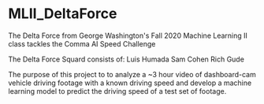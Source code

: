 # MLII_DeltaForce
The Delta Force from George Washington's Fall 2020 Machine Learning II class tackles the Comma AI Speed Challenge

The Delta Force Squard consists of:
  Luis Humada
  Sam Cohen
  Rich Gude

The purpose of this project to to analyze a ~3 hour video of dashboard-cam vehicle driving footage with a known driving speed and develop a machine learning model to predict the driving speed of a test set of footage.
